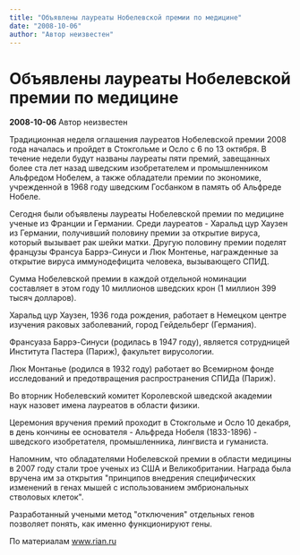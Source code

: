 ```yaml
---
title: "Объявлены лауреаты Нобелевской премии по медицине"
date: "2008-10-06"
author: "Автор неизвестен"
---
```


# Объявлены лауреаты Нобелевской премии по медицине

**2008-10-06** Автор неизвестен

Традиционная неделя оглашения лауреатов Нобелевской премии 2008 года началась и пройдет в Стокгольме и Осло с 6 по 13 октября. В течение недели будут названы лауреаты пяти премий, завещанных более ста лет назад шведским изобретателем и промышленником Альфредом Нобелем, а также обладатели премии по экономике, учрежденной в 1968 году шведским Госбанком в память об Альфреде Нобеле.

Сегодня были объявлены лауреаты Нобелевской премии по медицине ученые из Франции и Германии. Среди лауреатов - Харальд цур Хаузен из Германии, получивший половину премии за открытие вируса, который вызывает рак шейки матки. Другую половину премии поделят французы Франсуа Баррэ-Синуси и Люк Монтенье, награжденные за открытие вируса иммунодефицита человека, вызывающего СПИД.

Сумма Нобелевской премии в каждой отдельной номинации составляет в этом году 10 миллионов шведских крон (1 миллион 399 тысяч долларов).

Харальд цур Хаузен, 1936 года рождения, работает в Немецком центре изучения раковых заболеваний, город Гейдельберг (Германия).

Франсуаза Баррэ-Синуси (родилась в 1947 году), является сотрудницей Института Пастера (Париж), факультет вирусологии.

Люк Монтанье (родился в 1932 году) работает во Всемирном фонде исследований и предотвращения распространения СПИДа (Париж).

Во вторник Нобелевский комитет Королевской шведской академии наук назовет имена лауреатов в области физики.

Церемония вручения премий проходит в Стокгольме и Осло 10 декабря, в день кончины ее основателя - Альфреда Нобеля (1833-1896) - шведского изобретателя, промышленника, лингвиста и гуманиста.

Напомним, что обладателями Нобелевской премии в области медицины в 2007 году стали трое ученых из США и Великобритании. Награда была вручена им за открытия "принципов внедрения специфических изменений в генах мышей с использованием эмбриональных стволовых клеток".

Разработанный учеными метод "отключения" отдельных генов позволяет понять, как именно функционируют гены.

По материалам www.rian.ru